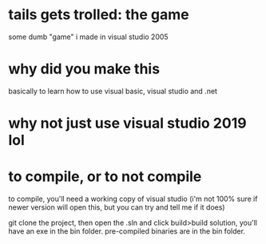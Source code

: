 # tails gets trolled: the game
some dumb "game" i made in visual studio 2005



# why did you make this
basically to learn how to use visual basic, visual studio and .net

# why not just use visual studio 2019 lol


# to compile, or to not compile
to compile, you'll need a working copy of visual studio (i'm not 100% sure if newer version will open this, but you can try and tell me if it does)

git clone the project, then open the .sln and click build>build solution, you'll have an exe in the bin folder. pre-compiled binaries are in the bin folder.
